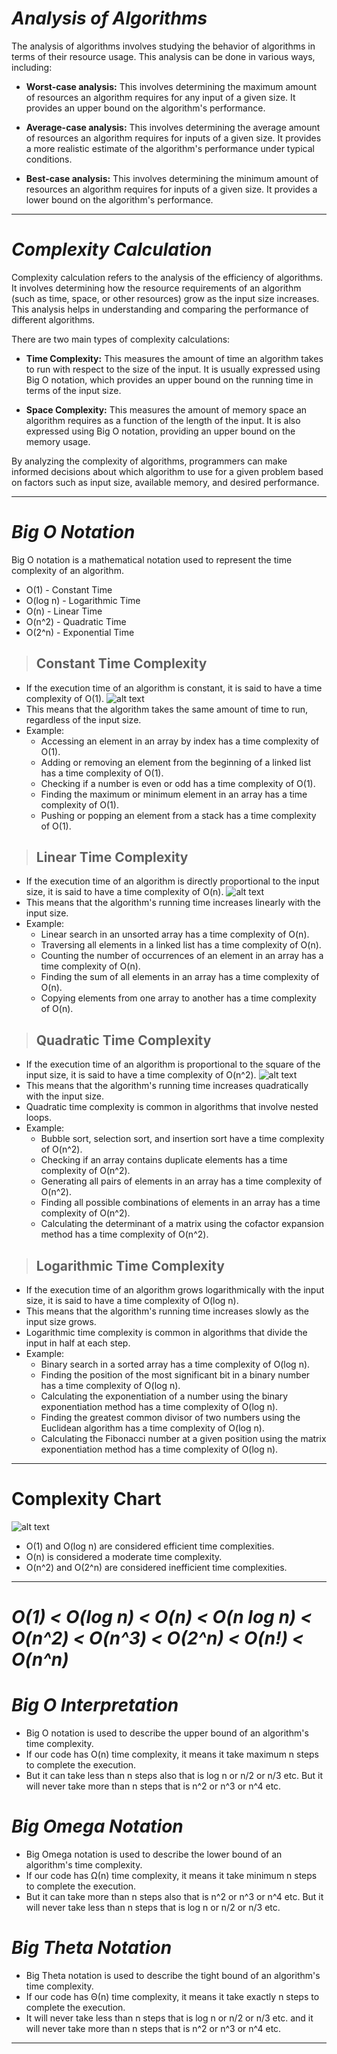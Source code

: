 # *Analysis of Algorithms*

The analysis of algorithms involves studying the behavior of algorithms in terms of their resource usage. This analysis can be done in various ways, including:

- **Worst-case analysis:** This involves determining the maximum amount of resources an algorithm requires for any input of a given size. It provides an upper bound on the algorithm's performance.

- **Average-case analysis:** This involves determining the average amount of resources an algorithm requires for inputs of a given size. It provides a more realistic estimate of the algorithm's performance under typical conditions.

- **Best-case analysis:** This involves determining the minimum amount of resources an algorithm requires for inputs of a given size. It provides a lower bound on the algorithm's performance.
***

# *Complexity Calculation*

Complexity calculation refers to the analysis of the efficiency of algorithms. It involves determining how the resource requirements of an algorithm (such as time, space, or other resources) grow as the input size increases. This analysis helps in understanding and comparing the performance of different algorithms.

There are two main types of complexity calculations:

- **Time Complexity:** This measures the amount of time an algorithm takes to run with respect to the size of the input. It is usually expressed using Big O notation, which provides an upper bound on the running time in terms of the input size.

- **Space Complexity:** This measures the amount of memory space an algorithm requires as a function of the length of the input. It is also expressed using Big O notation, providing an upper bound on the memory usage.

By analyzing the complexity of algorithms, programmers can make informed decisions about which algorithm to use for a given problem based on factors such as input size, available memory, and desired performance.

***
# *Big O Notation*

Big O notation is a mathematical notation used to represent the time complexity of an algorithm.
- O(1) - Constant Time
- O(log n) - Logarithmic Time
- O(n) - Linear Time
- O(n^2) - Quadratic Time
- O(2^n) - Exponential Time

> ## **Constant Time Complexity**
- If the execution time of an algorithm is constant, it is said to have a time complexity of O(1).
![alt text](images/image1.png)
- This means that the algorithm takes the same amount of time to run, regardless of the input size.
- Example: 
    - Accessing an element in an array by index has a time complexity of O(1).
    - Adding or removing an element from the beginning of a linked list has a time complexity of O(1).
    - Checking if a number is even or odd has a time complexity of O(1).
    - Finding the maximum or minimum element in an array has a time complexity of O(1).
    - Pushing or popping an element from a stack has a time complexity of O(1).
    
> ## **Linear Time Complexity**
- If the execution time of an algorithm is directly proportional to the input size, it is said to have a time complexity of O(n).
![alt text](images/image2.png)
- This means that the algorithm's running time increases linearly with the input size.
- Example:
    - Linear search in an unsorted array has a time complexity of O(n).
    - Traversing all elements in a linked list has a time complexity of O(n).
    - Counting the number of occurrences of an element in an array has a time complexity of O(n).
    - Finding the sum of all elements in an array has a time complexity of O(n).
    - Copying elements from one array to another has a time complexity of O(n).
    
> ## **Quadratic Time Complexity**
- If the execution time of an algorithm is proportional to the square of the input size, it is said to have a time complexity of O(n^2).
![alt text](images/image3.png)
- This means that the algorithm's running time increases quadratically with the input size.
- Quadratic time complexity is common in algorithms that involve nested loops.
- Example:
    - Bubble sort, selection sort, and insertion sort have a time complexity of O(n^2).
    - Checking if an array contains duplicate elements has a time complexity of O(n^2).
    - Generating all pairs of elements in an array has a time complexity of O(n^2).
    - Finding all possible combinations of elements in an array has a time complexity of O(n^2).
    - Calculating the determinant of a matrix using the cofactor expansion method has a time complexity of O(n^2).  

> ## **Logarithmic Time Complexity**
- If the execution time of an algorithm grows logarithmically with the input size, it is said to have a time complexity of O(log n).
- This means that the algorithm's running time increases slowly as the input size grows.
- Logarithmic time complexity is common in algorithms that divide the input in half at each step.
- Example:
    - Binary search in a sorted array has a time complexity of O(log n).
    - Finding the position of the most significant bit in a binary number has a time complexity of O(log n).
    - Calculating the exponentiation of a number using the binary exponentiation method has a time complexity of O(log n).
    - Finding the greatest common divisor of two numbers using the Euclidean algorithm has a time complexity of O(log n).
    - Calculating the Fibonacci number at a given position using the matrix exponentiation method has a time complexity of O(log n).
***
  
# Complexity Chart
![alt text](images/image4.png)
- O(1) and O(log n) are considered efficient time complexities.
- O(n) is considered a moderate time complexity.
- O(n^2) and O(2^n) are considered inefficient time complexities.
***
# *O(1) < O(log n) < O(n) < O(n log n) < O(n^2) < O(n^3) < O(2^n) < O(n!) < O(n^n)*

# *Big O Interpretation*
- Big O notation is used to describe the upper bound of an algorithm's time complexity.
- If our code has O(n) time complexity, it means it take maximum n steps to complete the execution. 
- But it can take less than n steps also that is log n or n/2 or n/3 etc. But it will never take more than n steps that is n^2 or n^3 or n^4 etc.

# *Big Omega Notation*
- Big Omega notation is used to describe the lower bound of an algorithm's time complexity.
- If our code has Ω(n) time complexity, it means it take minimum n steps to complete the execution.
- But it can take more than n steps also that is n^2 or n^3 or n^4 etc. But it will never take less than n steps that is log n or n/2 or n/3 etc.

# *Big Theta Notation*
- Big Theta notation is used to describe the tight bound of an algorithm's time complexity.
- If our code has Θ(n) time complexity, it means it take exactly n steps to complete the execution.
- It will never take less than n steps that is log n or n/2 or n/3 etc. and it will never take more than n steps that is n^2 or n^3 or n^4 etc.
***



